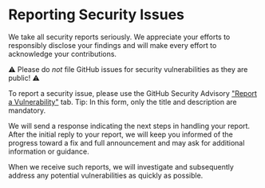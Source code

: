 # Reporting Security Issues

We take all security reports seriously. We appreciate your efforts to responsibly disclose your findings and will make every effort to acknowledge your contributions.

⚠️ Please do *not* file GitHub issues for security vulnerabilities as they are public! ⚠️

To report a security issue, please use the GitHub Security Advisory ["Report a Vulnerability"](https://github.com/epam/ai-dial-chat-themes/security/advisories/new) tab. Tip: In this form, only the title and description are mandatory.

We will send a response indicating the next steps in handling your report. After the initial reply to your report, we will keep you informed of the progress toward a fix and full announcement and may ask for additional information or guidance.

When we receive such reports, we will investigate and subsequently address any potential vulnerabilities as quickly as possible.
